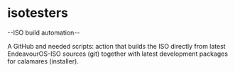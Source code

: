 # isotesters
--ISO build automation--

A GitHub and needed scripts:
action that builds the ISO directly from latest EndeavourOS-ISO sources (git) together with latest development packages for calamares (installer).

